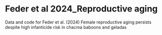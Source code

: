# Feder et al 2024_Reproductive aging
Data and code for Feder et al. (2024) Female reproductive aging persists despite high infanticide risk in chacma baboons and geladas
